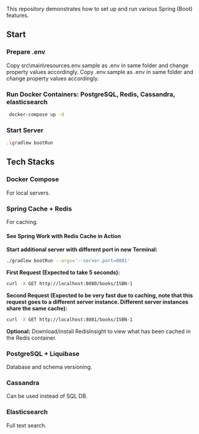 This repository demonstrates how to set up and run various Spring (Boot) features.

## Start

### Prepare .env

Copy src\main\resources\.env.sample as .env in same folder and change property values accordingly.
Copy \.env.sample as .env in same folder and change property values accordingly.

### Run Docker Containers: PostgreSQL, Redis, Cassandra, elasticsearch

```bash
 docker-compose up -d
```

### Start Server

```bash
.\gradlew bootRun
```

## Tech Stacks

### Docker Compose

For local servers.

### Spring Cache + Redis

For caching.

#### See Spring Work with Redis Cache in Action

**Start additional server with different port in new Terminal:**

```bash
./gradlew bootRun --args='--server.port=8081'
```

**First Request (Expected to take 5 seconds):**

```bash
curl -X GET http://localhost:8080/books/ISBN-1
```

**Second Request (Expected to be very fast due to caching, note that this request goes to a different server instance.
Different server instances share the same cache):**

```bash
curl -X GET http://localhost:8081/books/ISBN-1
```

**Optional:** Download/install RedisInsight to view what has been cached in the Redis container.

### PostgreSQL + Liquibase

Database and schema versioning.

### Cassandra

Can be used instead of SQL DB.

### Elasticsearch

Full text search.

